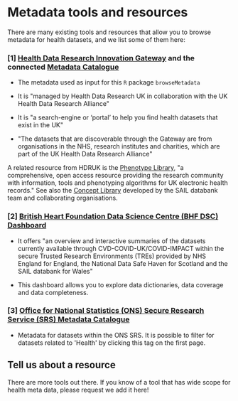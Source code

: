 # Metadata tools and resources

There are many existing tools and resources that allow you to browse metadata for health datasets, and we list some of them here:

### [1] [Health Data Research Innovation Gateway](https://web.www.healthdatagateway.org/search?search=&datasetSort=latest&tab=Datasets) and the connected [Metadata Catalogue](https://modelcatalogue.cs.ox.ac.uk/hdruk_live/)

- The metadata used as input for this `R` package `browseMetadata`

- It is "managed by Health Data Research UK in collaboration with the UK Health Data Research Alliance"

- It is "a search-engine or ‘portal’ to help you find health datasets that exist in the UK"

- "The datasets that are discoverable through the Gateway are from organisations in the NHS, research institutes and charities, which are part of the UK Health Data Research Alliance"

A related resource from HDRUK is the [Phenotype Library](https://phenotypes.healthdatagateway.org), "a comprehensive, open access resource providing the research community with information, tools and phenotyping algorithms for UK electronic health records." See also the [Concept Library](https://conceptlibrary.saildatabank.com) developed by the SAIL databank team and collaborating organisations. 
    
### [2] [British Heart Foundation Data Science Centre (BHF DSC) Dashboard](https://bhf-dsc-hds.shinyapps.io/cvd-covid-tre-dashboard) 

- It offers "an overview and interactive summaries of the datasets currently available through CVD-COVID-UK/COVID-IMPACT within the secure Trusted Research Environments (TREs) provided by NHS England for England, the National Data Safe Haven for Scotland and the SAIL databank for Wales"

- This dashboard allows you to explore data dictionaries, data coverage and data completeness.

### [3] [Office for National Statistics (ONS) Secure Research Service (SRS) Metadata Catalogue](https://ons.metadata.works/)

- Metadata for datasets within the ONS SRS. It is possible to filter for datasets related to 'Health' by clicking this tag on the first page.

## Tell us about a resource

There are more tools out there. If you know of a tool that has wide scope for health meta data, please request we add it here!
